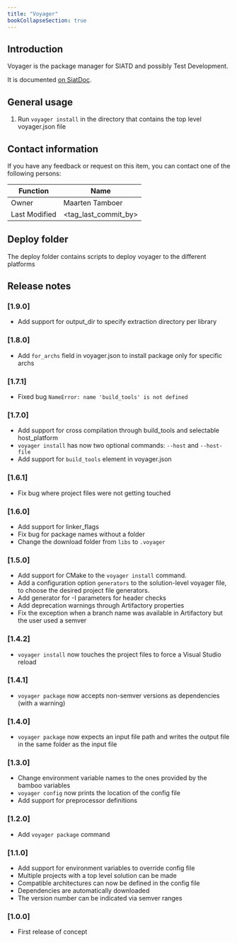 ```yaml
---
title: "Voyager"
bookCollapseSection: true
---
```


## Introduction
Voyager is the package manager for SIATD and possibly Test Development.

It is documented [on SiatDoc](https://artifactory.prodrive.nl/artifactory/siatd-generic-local/SiatDoc/docs/SIATD/Other/voyager/introduction.html).

## General usage
1. Run `voyager install` in the directory that contains the top level voyager.json file

## Contact information
If you have any feedback or request on this item, you can contact one of the following persons:

|Function|Name|
|--------|----|
|Owner   |Maarten Tamboer|
|Last Modified |<tag_last_commit_by>|

## Deploy folder
The deploy folder contains scripts to deploy voyager to the different platforms

## Release notes

### [1.9.0]
- Add support for output_dir to specify extraction directory per library

### [1.8.0]
- Add `for_archs` field in voyager.json to install package only for specific archs

### [1.7.1]
- Fixed bug `NameError: name 'build_tools' is not defined`

### [1.7.0]
- Add support for cross compilation through build_tools and selectable host_platform
- `voyager install` has now two optional commands: `--host` and `--host-file`
- Add support for `build_tools` element in voyager.json

### [1.6.1]
- Fix bug where project files were not getting touched

### [1.6.0]
- Add support for linker_flags
- Fix bug for package names without a folder 
- Change the download folder from `libs` to `.voyager`

### [1.5.0]
- Add support for CMake to the `voyager install` command.
- Add a configuration option `generators` to the solution-level voyager file,
  to choose the desired project file generators.
- Add generator for -I parameters for header checks
- Add deprecation warnings through Artifactory properties
- Fix the exception when a branch name was available in Artifactory but the user used a semver

### [1.4.2]
- `voyager install` now touches the project files to force a Visual Studio reload

### [1.4.1]
- `voyager package` now accepts non-semver versions as dependencies (with a warning)

### [1.4.0]
- `voyager package` now expects an input file path and writes the output file in the same folder as the input file

### [1.3.0]
- Change environment variable names to the ones provided by the bamboo variables
- `voyager config` now prints the location of the config file
- Add support for preprocessor definitions

### [1.2.0]
- Add `voyager package` command

### [1.1.0]
- Add support for environment variables to override config file
- Multiple projects with a top level solution can be made
- Compatible architectures can now be defined in the config file
- Dependencies are automatically downloaded
- The version number can be indicated via semver ranges

### [1.0.0]
- First release of concept

